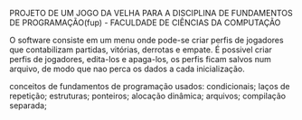 PROJETO DE UM JOGO DA VELHA PARA A DISCIPLINA DE FUNDAMENTOS DE PROGRAMAÇÃO(fup) - FACULDADE DE CIÊNCIAS DA COMPUTAÇÃO

O software consiste em um menu onde pode-se criar perfis de jogadores que contabilizam partidas, vitórias, derrotas e empate. 
É possivel criar perfis de jogadores, edita-los e apaga-los, os perfis ficam salvos num arquivo, de modo que nao perca os dados a cada inicialização.

conceitos de fundamentos de programação usados: condicionais; laços de repetição; estruturas; ponteiros; alocação dinâmica; arquivos; compilação separada;
